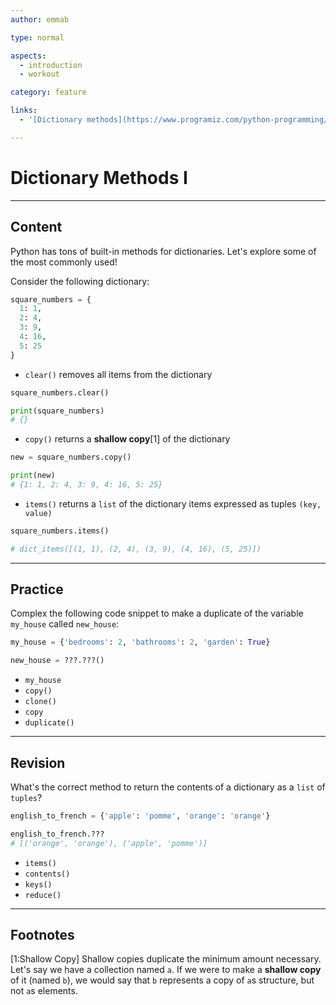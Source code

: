 ```yaml
---
author: emmab

type: normal

aspects:
  - introduction
  - workout

category: feature

links:
  - '[Dictionary methods](https://www.programiz.com/python-programming/dictionary){website}'

---
```


# Dictionary Methods I

---
## Content

Python has tons of built-in methods for dictionaries. Let's explore some of the most commonly used!

Consider the following dictionary:

```python
square_numbers = {
  1: 1,
  2: 4,
  3: 9, 
  4: 16, 
  5: 25
}
```

- `clear()` removes all items from the dictionary

```python
square_numbers.clear()

print(square_numbers)
# {}
```

- `copy()` returns a **shallow copy**[1] of the dictionary

```python
new = square_numbers.copy()

print(new)
# {1: 1, 2: 4, 3: 9, 4: 16, 5: 25}
```

- `items()` returns a `list` of the dictionary items expressed as tuples `(key, value)`

```python
square_numbers.items()

# dict_items([(1, 1), (2, 4), (3, 9), (4, 16), (5, 25)])
```

---
## Practice

Complex the following code snippet to make a duplicate of the variable `my_house` called `new_house`:

```python
my_house = {'bedrooms': 2, 'bathrooms': 2, 'garden': True}

new_house = ???.???()
```

* `my_house`
* `copy()`
* `clone()`
* `copy`
* `duplicate()`


---
## Revision

What's the correct method to return the contents of a dictionary as a `list` of `tuples`?

```python
english_to_french = {'apple': 'pomme', 'orange': 'orange'}

english_to_french.???
# [('orange', 'orange'), ('apple', 'pomme')]
```

* `items()`
* `contents()`
* `keys()`
* `reduce()`

---
## Footnotes

[1:Shallow Copy]
Shallow copies duplicate the minimum amount necessary. Let's say we have a collection named `a`. If we were to make a **shallow copy** of it (named `b`), we would say that `b` represents a copy of `a`s structure, but not `a`s elements.
